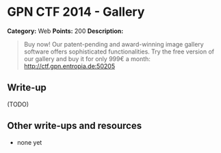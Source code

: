 # GPN CTF 2014 - Gallery

**Category:** Web
**Points:** 200
**Description:**

> Buy now! Our patent-pending and award-winning image gallery software offers sophisticated functionalities. Try the free version of our gallery and buy it for only 999€ a month: http://ctf.gpn.entropia.de:50205

## Write-up

(TODO)

## Other write-ups and resources

* none yet

